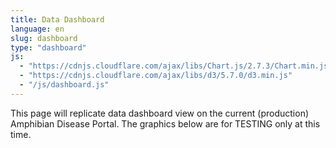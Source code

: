 ```yaml
---
title: Data Dashboard
language: en
slug: dashboard
type: "dashboard"
js:
  - "https://cdnjs.cloudflare.com/ajax/libs/Chart.js/2.7.3/Chart.min.js"
  - "https://cdnjs.cloudflare.com/ajax/libs/d3/5.7.0/d3.min.js"
  - "/js/dashboard.js"
---
```


This page will replicate  data dashboard view on the current (production) Amphibian Disease Portal. The graphics below are for TESTING only at this time.
